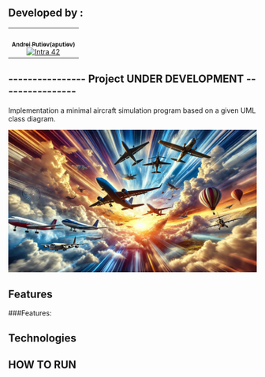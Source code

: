 


[project-shield]:https://img.shields.io/badge/Project%20passed-not-yet25-green

## Developed by :

<!-- ALL-CONTRIBUTORS-LIST:START - Do not remove or modify this section -->
<!-- prettier-ignore-start -->
<!-- markdownlint-disable -->
<table>
  <tr>    
    <td align="center"><a href="https://github.com/AndersLazis/"><img src="https://avatars.githubusercontent.com/u/130859506?v=4" width="100px;" alt=""/><br /><sub><b>Andrei Putiev(aputiev)</b></sub></a><br /><a href="https://profile.intra.42.fr/users/aputiev" title="Intra 42"><img src="https://img.shields.io/badge/Wolfsburg-FFFFFF?style=plastic&logo=42&logoColor=000000" alt="Intra 42"/></a></td>   
  </tr>
</table>
<!-- markdownlint-restore -->
<!-- prettier-ignore-end -->
<!-- ALL-CONTRIBUTORS-LIST:END -->

## ---------------- Project UNDER DEVELOPMENT ----------------


Implementation a minimal aircraft simulation program based on a given UML class diagram.
<p align="center">
  <img src="https://github.com/AndersLazis/AndersLazis/blob/main/assets/covers/Screenshot%20from%202025-02-08%2015-59-47.png" alt="avaj 42 project cover"/>
</p>

## Features

###Features:


## Technologies

## HOW TO RUN
